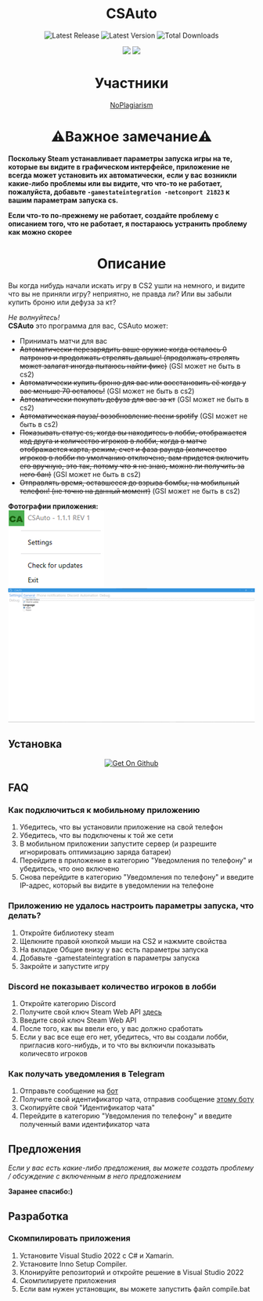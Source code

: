 <h1 align="center">CSAuto</h1>
<!--
<p align="center">
   <a href="https://www.virustotal.com/gui/file/f68ba52499a4158e2d72876c33ea8ee5ade3ab496b2da4bbcb109383a29a61ed?nocache=1"><img src="https://github.com/MurkyYT/CSAuto/blob/dev/virustotal_icon.png?raw=true" height="40" alt="VirusTotal scan"></a>
</p>
-->
<p align="center">
  <img width="auto" src="https://img.shields.io/github/release-date/murkyyt/csauto?label=Latest%20release" alt="Latest Release">
  <img width="auto" src="https://img.shields.io/github/v/tag/murkyyt/csauto?label=Latest%20version" alt="Latest Version">
  <img width="auto" src="https://img.shields.io/github/downloads/murkyyt/csauto/total?color=brightgreen&label=Total%20downloads" alt="Total Downloads">
</p>
<p align="center">
  <a href="https://github.com/MurkyYT/CSAuto/blob/master/README.md"><img src="https://img.shields.io/badge/язык-en-red.svg"></a>
  <a href="https://github.com/MurkyYT/CSAuto/blob/master/README_ru.md"><img src="https://img.shields.io/badge/язык-ru-yellow.svg"></a>
</p>
<h1 align="center">Участники</h1>
<p align="center">    
  <a href="https://github.com/NoPlagiarism">NoPlagiarism</a>
  <!-- more links here -->
</p>
<h1 align="center">⚠️Важное замечание⚠️</h1>

**Поскольку Steam устанавливает параметры запуска игры на те, которые вы видите в графическом интерфейсе, приложение не всегда может установить их автоматически,**
**если у вас возникли какие-либо проблемы или вы видите, что что-то не работает, пожалуйста, добавьте ```-gamestateintegration -netconport 21823``` к вашим параметрам запуска cs.**

**Если что-то по-прежнему не работает, создайте проблему с описанием того, что не работает, я постараюсь устранить проблему как можно скорее**
<h1 align="center">Описание</h1>
Вы когда нибудь начали искать игру в CS2 ушли на немного, и видите что вы не приняли игру?
неприятно, не правда ли?
Или вы забыли купить броню или дефуза за кт?

*Не волнуйтесь!*  
**CSAuto** это программа для вас, CSAuto может:
* Принимать матчи для вас
* ~~Автоматически перезарядить ваше оружие когда осталось 0 патронов и продолжать стрелять дальше! (продолжать стрелять может залагат иногда пытаюсь найти фикс)~~ (GSI может не быть в cs2)
* ~~Автоматически купить броню для вас или восстановить её когда у вас меньше 70 осталось!~~ (GSI может не быть в cs2)
* ~~Автоматически покупать дефуза для вас за кт~~ (GSI может не быть в cs2) 
* ~~Автоматическая пауза/ возобновление песни spotify~~ (GSI может не быть в cs2)
* ~~Показывать статус cs, когда вы находитесь в лобби, отображается код друга и количество игроков в лобби, когда в матче отображается карта, режим, счет и фаза раунда (количество игроков в лобби по умолчанию отключено, вам придется включить его вручную, это так, потому что я не знаю, можно ли получить за него бан)~~ (GSI может не быть в cs2)
* ~~Отправлять время, оставшееся до взрыва бомбы, на мобильный телефон! (не точно на данный момент)~~ (GSI может не быть в cs2)

**Фотографии приложения:**  
![right-click-menu](Images/menuimage.png)
![gui-menu](Images/appimage.png)
## Установка
<p align="center">    
  <a href="https://github.com/murkyyt/csauto/releases"><img src="https://github.com/machiav3lli/oandbackupx/blob/034b226cea5c1b30eb4f6a6f313e4dadcbb0ece4/badge_github.png" height="80" alt="Get On Github"></a>
</p>

## FAQ
### **Как подключиться к мобильному приложению**
   1. Убедитесь, что вы установили приложение на свой телефон
   2. Убедитесь, что вы подключены к той же сети
   3. В мобильном приложении запустите сервер (и разрешите игнорировать оптимизацию заряда батареи)
   4. Перейдите в приложение в категорию "Уведомления по телефону" и убедитесь, что оно включено
   5. Снова перейдите в категорию "Уведомления по телефону" и введите IP-адрес, который вы видите в уведомлении на телефоне
### Приложению не удалось настроить параметры запуска, что делать?
  1. Откройте библиотеку steam
  2. Щелкните правой кнопкой мыши на CS2 и нажмите свойства
  3. На вкладке Общие внизу у вас есть параметры запуска
  4. Добавьте -gamestateintegration в параметры запуска
  5. Закройте и запустите игру
### **Discord не показывает количество игроков в лобби**
   1. Откройте категорию Discord
   2. Получите свой ключ Steam Web API [здесь](https://steamcommunity.com/dev)
   3. Введите свой ключ Steam Web API
   5. После того, как вы ввели его, у вас должно сработать
   6. Если у вас все еще его нет, убедитесь, что вы создали лобби, пригласив кого-нибудь, и то что вы вклюичли показывать количесвто игроков
### **Как получать уведомления в Telegram**
   1. Отправьте сообщение на [бот](https://t.me/csautonotification_bot)
   2. Получите свой идентификатор чата, отправив сообщение [этому боту](https://t.me/raw_info_bot)
   3. Скопируйте свой "Идентификатор чата"
   4. Перейдите в категорию "Уведомления по телефону" и введите полученный вами идентификатор чата
## Предложения
*Если у вас есть какие-либо предложения, вы можете создать проблему / обсуждение с включенным в него предложением*

**Заранее спасибо:)**
## Разработка

### Скомпилировать приложения

1. Установите Visual Studio 2022 с C# и Xamarin.
2. Установите Inno Setup Compiler.
3. Клонируйте репозиторий и откройте решение в Visual Studio 2022
4. Скомпилируете приложения
5. Если вам нужен установщик, вы можете запустить файл compile.bat

